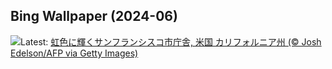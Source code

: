 ## Bing Wallpaper (2024-06)
![](https://www.bing.com/th?id=OHR.PrideMonthSF_JA-JP2832342132_UHD.jpg&w=1000)Latest: [虹色に輝くサンフランシスコ市庁舎, 米国 カリフォルニア州 (© Josh Edelson/AFP via Getty Images)](https://www.bing.com/th?id=OHR.PrideMonthSF_JA-JP2832342132_UHD.jpg)